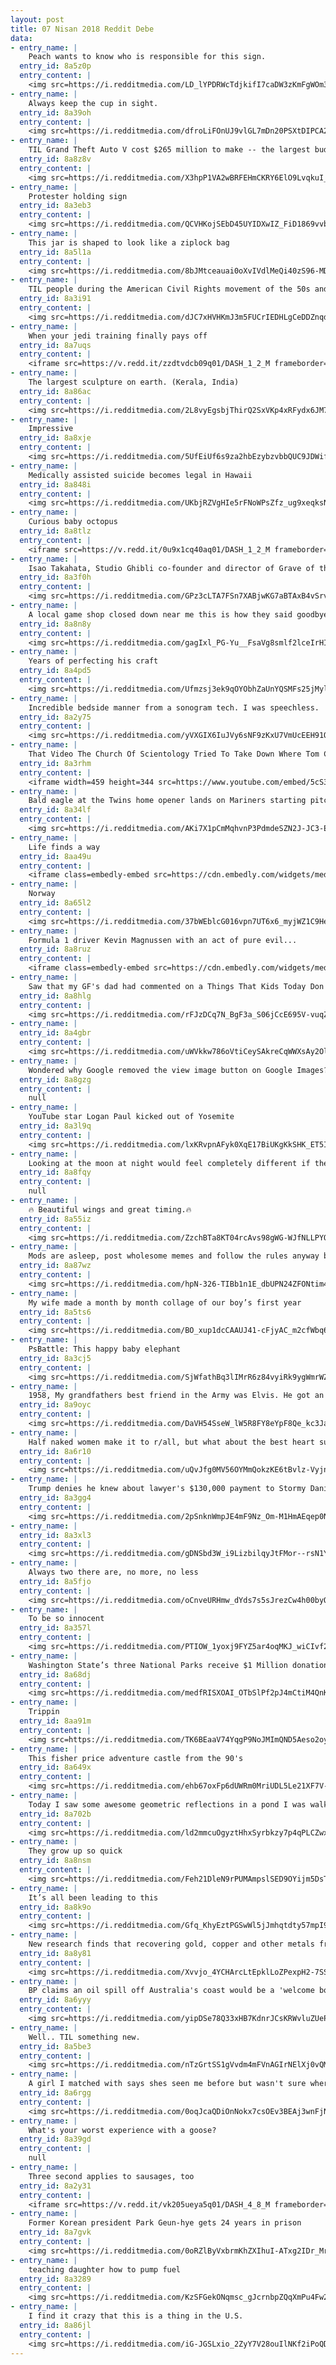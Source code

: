 ```yaml
---
layout: post
title: 07 Nisan 2018 Reddit Debe
data:
- entry_name: |
    Peach wants to know who is responsible for this sign.
  entry_id: 8a5z0p
  entry_content: |
    <img src=https://i.redditmedia.com/LD_lYPDRWcTdjkifI7caDW3zKmFgWOm3CKayA_mI69c.jpg?s=f5f647779390cf6498095291b6cdb3f1 frameborder=0>
- entry_name: |
    Always keep the cup in sight.
  entry_id: 8a39oh
  entry_content: |
    <img src=https://i.redditmedia.com/dfroLiFOnUJ9vlGL7mDn20PSXtDIPCA2Cgqnsb4MyPY.gif?fm=jpg&s=e5b62cfd316c84e37ff0140cb6a59c43 frameborder=0>
- entry_name: |
    TIL Grand Theft Auto V cost $265 million to make -- the largest budget of any video game at that time -- but turned around and made $1 billion in its first 72 hours
  entry_id: 8a8z8v
  entry_content: |
    <img src=https://i.redditmedia.com/X3hpP1VA2wBRFEHmCKRY6ElO9LvqkuI_8EoKkaf9MY0.jpg?s=cbd4ce2869f4f28e80fa5a251ca98782 frameborder=0>
- entry_name: |
    Protester holding sign
  entry_id: 8a3eb3
  entry_content: |
    <img src=https://i.redditmedia.com/QCVHKojSEbD45UYIDXwIZ_FiD1869vvbJB6uDif2ehg.png?s=33cb990cd854e27beb2967ee49f9c2a0 frameborder=0>
- entry_name: |
    This jar is shaped to look like a ziplock bag
  entry_id: 8a5l1a
  entry_content: |
    <img src=https://i.redditmedia.com/8bJMtceauai0oXvIVdlMeQi40zS96-MDkfo9Jlil7as.jpg?s=dc8be7bef1be3cf77747ee837689093b frameborder=0>
- entry_name: |
    TIL people during the American Civil Rights movement of the 50s and 60s were encouraged to march in their finest clothes so as to reframe the very idea of what a disrupter looked like.
  entry_id: 8a3i91
  entry_content: |
    <img src=https://i.redditmedia.com/dJC7xHVHKmJ3m5FUCrIEDHLgCeDDZnqdV20V9Y0TA6Q.jpg?s=4829fc6b12083493e1a316681e21dda6 frameborder=0>
- entry_name: |
    When your jedi training finally pays off
  entry_id: 8a7uqs
  entry_content: |
    <iframe src=https://v.redd.it/zzdtvdcb09q01/DASH_1_2_M frameborder=0></iframe>
- entry_name: |
    The largest sculpture on earth. (Kerala, India)
  entry_id: 8a86ac
  entry_content: |
    <img src=https://i.redditmedia.com/2L8vyEgsbjThirQ2SxVKp4xRFydx6JM7FjIXcxW0V7Q.jpg?s=d4002bf2f7481384f84cc3469fa8fee3 frameborder=0>
- entry_name: |
    Impressive
  entry_id: 8a8xje
  entry_content: |
    <img src=https://i.redditmedia.com/5UfEiUf6s9za2hbEzybzvbbQUC9JDWifAIKw-lNaTok.jpg?s=45bac536aa556ce1cfe20d3638c374aa frameborder=0>
- entry_name: |
    Medically assisted suicide becomes legal in Hawaii
  entry_id: 8a848i
  entry_content: |
    <img src=https://i.redditmedia.com/UKbjRZVgHIe5rFNoWPsZfz_ug9xeqksNdY-m6lReW2c.jpg?s=e0dcbd404ab495c28320e5ce9b4a126d frameborder=0>
- entry_name: |
    Curious baby octopus
  entry_id: 8a8tlz
  entry_content: |
    <iframe src=https://v.redd.it/0u9x1cq40aq01/DASH_1_2_M frameborder=0></iframe>
- entry_name: |
    Isao Takahata, Studio Ghibli co-founder and director of Grave of the Fireflies, Only Yesterday, Pom Poko, and The Tale of the Princess Kaguya has died. (Japanese Article)
  entry_id: 8a3f0h
  entry_content: |
    <img src=https://i.redditmedia.com/GPz3cLTA7FSn7XABjwKG7aBTAxB4vSrvwuVBCDVAA3c.jpg?s=91a75211ef16f74853d105c3df5a0717 frameborder=0>
- entry_name: |
    A local game shop closed down near me this is how they said goodbye
  entry_id: 8a8n8y
  entry_content: |
    <img src=https://i.redditmedia.com/gagIxl_PG-Yu__FsaVg8smlf2lceIrHIafcfMhwsFkI.jpg?s=b8922cfc4b33748c931b73b05bb5200f frameborder=0>
- entry_name: |
    Years of perfecting his craft
  entry_id: 8a4pd5
  entry_content: |
    <img src=https://i.redditmedia.com/Ufmzsj3ek9qOYObhZaUnYQSMFs25jMylk9cACusHomU.png?s=7d17218fd54579044750743de33b7cbc frameborder=0>
- entry_name: |
    Incredible bedside manner from a sonogram tech. I was speechless.
  entry_id: 8a2y75
  entry_content: |
    <img src=https://i.redditmedia.com/yVXGIX6IuJVy6sNF9zKxU7VmUcEEH91Q0W_lFPFRmow.jpg?s=03c9e7196bf9b43b998a9bb345c198ff frameborder=0>
- entry_name: |
    That Video The Church Of Scientology Tried To Take Down Where Tom Cruise Salutes The Portrait Of Its Dead Founder
  entry_id: 8a3rhm
  entry_content: |
    <iframe width=459 height=344 src=https://www.youtube.com/embed/5cS3BFiGwgE?feature=oembed&enablejsapi=1&enablejsapi=1&enablejsapi=1 frameborder=0 allow=autoplay; encrypted-media allowfullscreen></iframe>
- entry_name: |
    Bald eagle at the Twins home opener lands on Mariners starting pitcher James Paxtons shoulder
  entry_id: 8a34lf
  entry_content: |
    <img src=https://i.redditmedia.com/AKi7X1pCmMqhvnP3PdmdeSZN2J-JC3-EU2pau73FYgc.gif?fm=jpg&s=e11b9890135e0a9004534481131655ad frameborder=0>
- entry_name: |
    Life finds a way
  entry_id: 8aa49u
  entry_content: |
    <iframe class=embedly-embed src=https://cdn.embedly.com/widgets/media.html?src=https%3A%2F%2Fgfycat.com%2Fifr%2FGargantuanRegalAsiaticlesserfreshwaterclam&url=https%3A%2F%2Fgfycat.com%2FGargantuanRegalAsiaticlesserfreshwaterclam&image=https%3A%2F%2Fthumbs.gfycat.com%2FGargantuanRegalAsiaticlesserfreshwaterclam-size_restricted.gif&key=522baf40bd3911e08d854040d3dc5c07&type=text%2Fhtml&schema=gfycat width=230 height=400 scrolling=no frameborder=0 allowfullscreen></iframe>
- entry_name: |
    Norway
  entry_id: 8a65l2
  entry_content: |
    <img src=https://i.redditmedia.com/37bWEblcG016vpn7UT6x6_myjWZ1C9He7yyOsNvUtu8.jpg?s=4dae816b3d353b2983f715c92cf6b28b frameborder=0>
- entry_name: |
    Formula 1 driver Kevin Magnussen with an act of pure evil...
  entry_id: 8a8ruz
  entry_content: |
    <iframe class=embedly-embed src=https://cdn.embedly.com/widgets/media.html?src=https%3A%2F%2Fgfycat.com%2Fifr%2FNervousInfiniteArcticseal&url=https%3A%2F%2Fgfycat.com%2FNervousInfiniteArcticseal&image=https%3A%2F%2Fthumbs.gfycat.com%2FNervousInfiniteArcticseal-size_restricted.gif&key=522baf40bd3911e08d854040d3dc5c07&type=text%2Fhtml&schema=gfycat width=600 height=338 scrolling=no frameborder=0 allowfullscreen></iframe>
- entry_name: |
    Saw that my GF's dad had commented on a Things That Kids Today Don't Understand post on Facebook and I feared the worst...
  entry_id: 8a8hlg
  entry_content: |
    <img src=https://i.redditmedia.com/rFJzDCq7N_BgF3a_S06jCcE695V-vuqZOpr6-hCU35E.jpg?s=047050366a4df17d55572287cf1cbafd frameborder=0>
- entry_name: |
  entry_id: 8a4gbr
  entry_content: |
    <img src=https://i.redditmedia.com/uWVkkw786oVtiCeySAkreCqWWXsAy2Ol77ICfZ4vD-Q.png?s=5aa9965b45438b1eb4095f38b3c34a7d frameborder=0>
- entry_name: |
    Wondered why Google removed the view image button on Google Images?
  entry_id: 8a8gzg
  entry_content: |
    null
- entry_name: |
    YouTube star Logan Paul kicked out of Yosemite
  entry_id: 8a3l9q
  entry_content: |
    <img src=https://i.redditmedia.com/lxKRvpnAFyk0XqE17BiUKgKkSHK_ET5IYHiScguJ7jc.jpg?s=e508100b05577158634e30ff73db4879 frameborder=0>
- entry_name: |
    Looking at the moon at night would feel completely different if the Apollo 11 crew couldn't return home
  entry_id: 8a8fqy
  entry_content: |
    null
- entry_name: |
    🔥 Beautiful wings and great timing.🔥
  entry_id: 8a55iz
  entry_content: |
    <img src=https://i.redditmedia.com/ZzchBTa8KT04rcAvs98gWG-WJfNLLPYQRilFXgw2rr0.jpg?s=8a8941bf942e009e3ed6ed894f0bc766 frameborder=0>
- entry_name: |
    Mods are asleep, post wholesome memes and follow the rules anyway because we shouldn’t make life harder for them.
  entry_id: 8a87wz
  entry_content: |
    <img src=https://i.redditmedia.com/hpN-326-TIBb1n1E_dbUPN24ZFONtim4aDePBiHjqyg.jpg?s=3c2f81de0611e5a319e5a390e571ac08 frameborder=0>
- entry_name: |
    My wife made a month by month collage of our boy’s first year
  entry_id: 8a5ts6
  entry_content: |
    <img src=https://i.redditmedia.com/BO_xup1dcCAAUJ41-cFjyAC_m2cfWbq6sbFRVhZKl4k.jpg?s=c9eb570129bbe7cbaf156bdd62b4f688 frameborder=0>
- entry_name: |
    PsBattle: This happy baby elephant
  entry_id: 8a3cj5
  entry_content: |
    <img src=https://i.redditmedia.com/SjWfathBq3lIMrR6z84vyiRk9ygWmrWZsS3R8QmPAU8.jpg?s=53cef4ad9d5a7efd6bc2d79952a5ebf1 frameborder=0>
- entry_name: |
    1958, My grandfathers best friend in the Army was Elvis. He got an iPhone just so he could show EVERYONE this picture.
  entry_id: 8a9oyc
  entry_content: |
    <img src=https://i.redditmedia.com/DaVH54SseW_lW5R8FY8eYpF8Qe_kc3JaKgzOQvfYTrM.jpg?s=e4ffd546c412c9a7e2eb3653ff679f74 frameborder=0>
- entry_name: |
    Half naked women make it to r/all, but what about the best heart surgeon in Japan?
  entry_id: 8a6r10
  entry_content: |
    <img src=https://i.redditmedia.com/uQvJfg0MV56OYMmQokzKE6tBvlz-VyjnWe-jmTwhaKc.gif?fm=jpg&s=0def1d86a52a15805749617abafe1295 frameborder=0>
- entry_name: |
    Trump denies he knew about lawyer's $130,000 payment to Stormy Daniels
  entry_id: 8a3gg4
  entry_content: |
    <img src=https://i.redditmedia.com/2pSnknWmpJE4mF9Nz_Om-M1HmAEqep0N35iyuESDP1c.jpg?s=c03c0e75c8c418076152b0aff4c5ef86 frameborder=0>
- entry_name: |
  entry_id: 8a3xl3
  entry_content: |
    <img src=https://i.redditmedia.com/gDNSbd3W_i9LizbilqyJtFMor--rsN1YmRcVtSZXe-g.jpg?s=21a62610f47b52b8103e892c9f8243fa frameborder=0>
- entry_name: |
    Always two there are, no more, no less
  entry_id: 8a5fjo
  entry_content: |
    <img src=https://i.redditmedia.com/oCnveURHmw_dYds7s5sJrezCw4h00byOy2HGAalOSPw.jpg?s=b969c639ad43ceead84fcc8dc48427ba frameborder=0>
- entry_name: |
    To be so innocent
  entry_id: 8a357l
  entry_content: |
    <img src=https://i.redditmedia.com/PTIOW_1yoxj9FYZ5ar4oqMKJ_wiCIvf2sbNPWUeMh_o.jpg?s=c043327dc874273ae525f61a381fac51 frameborder=0>
- entry_name: |
    Washington State’s three National Parks receive $1 Million donation from woman who loved the outdoors.
  entry_id: 8a68dj
  entry_content: |
    <img src=https://i.redditmedia.com/medfRISXOAI_OTbSlPf2pJ4mCtiM4QnKWWULzTT--zQ.jpg?s=29779ec7f7bfaba3c22080cd513712a8 frameborder=0>
- entry_name: |
    Trippin
  entry_id: 8aa91m
  entry_content: |
    <img src=https://i.redditmedia.com/TK6BEaaV74YqgP9NoJMImQND5Aeso2oy08aPSAeYL2k.jpg?s=ae16a298f55d6454d3f88e230f922b3f frameborder=0>
- entry_name: |
    This fisher price adventure castle from the 90's
  entry_id: 8a649x
  entry_content: |
    <img src=https://i.redditmedia.com/ehb67oxFp6dUWRm0MriUDL5Le21XF7V-EQlUTACUXbU.jpg?s=4b116a6862d6f884df88e1e61e720157 frameborder=0>
- entry_name: |
    Today I saw some awesome geometric reflections in a pond I was walking by
  entry_id: 8a702b
  entry_content: |
    <img src=https://i.redditmedia.com/ld2mmcuOgyztHhxSyrbkzy7p4qPLCZwxPliQD9xzueA.jpg?s=77087b0e30f737b687789ff70ace706a frameborder=0>
- entry_name: |
    They grow up so quick
  entry_id: 8a8nsm
  entry_content: |
    <img src=https://i.redditmedia.com/Feh21DleN9rPUMAmpslSED9OYijm5DsTa1Q44ptnT80.jpg?s=bee7fca9240875a7ac8b8f20dc53fa3e frameborder=0>
- entry_name: |
    It’s all been leading to this
  entry_id: 8a8k9o
  entry_content: |
    <img src=https://i.redditmedia.com/Gfq_KhyEztPGSwWl5jJmhqtdty57mpI9lobqaPfmKDc.jpg?s=7eee82f3802a62ceccb65e8ee4331b76 frameborder=0>
- entry_name: |
    New research finds that recovering gold, copper and other metals from e-waste is cheaper than obtaining these metals from mines. The researchers conclude that with these offsets, it costs 13 times more to obtain these metals from ore than from urban mining.
  entry_id: 8a8y81
  entry_content: |
    <img src=https://i.redditmedia.com/Xvvjo_4YCHArcLtEpklLoZPexpH2-7SS-FHk4aGJmBY.jpg?s=f3b1983950c3c60c47d04af353c484cc frameborder=0>
- entry_name: |
    BP claims an oil spill off Australia's coast would be a 'welcome boost' to local economies
  entry_id: 8a6yyy
  entry_content: |
    <img src=https://i.redditmedia.com/yipDSe78Q33xHB7KdnrJCsKRWvluZUeP1U4RNdw-yDo.jpg?s=397b124231baea1d057cf09f2eb2e546 frameborder=0>
- entry_name: |
    Well.. TIL something new.
  entry_id: 8a5be3
  entry_content: |
    <img src=https://i.redditmedia.com/nTzGrtSS1gVvdm4mFVnAGIrNElXj0vQM_JxJfwIXsAU.jpg?s=fbd4c8b9dd267beebb283f828f3a311e frameborder=0>
- entry_name: |
    A girl I matched with says shes seen me before but wasn't sure where from. We try to figure it out.
  entry_id: 8a6rgg
  entry_content: |
    <img src=https://i.redditmedia.com/0oqJcaQDiOnNokx7csOEv3BEAj3wnFjNy6dtGMoe-k4.jpg?s=da83ba7dc6a1e642f78189f5038939cf frameborder=0>
- entry_name: |
    What's your worst experience with a goose?
  entry_id: 8a39gd
  entry_content: |
    null
- entry_name: |
    Three second applies to sausages, too
  entry_id: 8a2y31
  entry_content: |
    <iframe src=https://v.redd.it/vk205ueya5q01/DASH_4_8_M frameborder=0></iframe>
- entry_name: |
    Former Korean president Park Geun-hye gets 24 years in prison
  entry_id: 8a7gvk
  entry_content: |
    <img src=https://i.redditmedia.com/0oRZlByVxbrmKhZXIhuI-ATxg2IDr_MrZUE8kxykPok.jpg?s=6b4d4052880ea0730fbca1ce78d281d6 frameborder=0>
- entry_name: |
    teaching daughter how to pump fuel
  entry_id: 8a3289
  entry_content: |
    <img src=https://i.redditmedia.com/KzSFGekONqmsc_gJcrnbpZQqXmPu4Fw2-iBMl8Vp5ZM.gif?fm=jpg&s=080b949e7245d15218b6cf43f733f961 frameborder=0>
- entry_name: |
    I find it crazy that this is a thing in the U.S.
  entry_id: 8a86jl
  entry_content: |
    <img src=https://i.redditmedia.com/iG-JGSLxio_2ZyY7V28ouIlNKf2iPoQD_NpwNIsq0C4.jpg?s=78656d8c0d6291cc0e851320765be186 frameborder=0>
---
```

